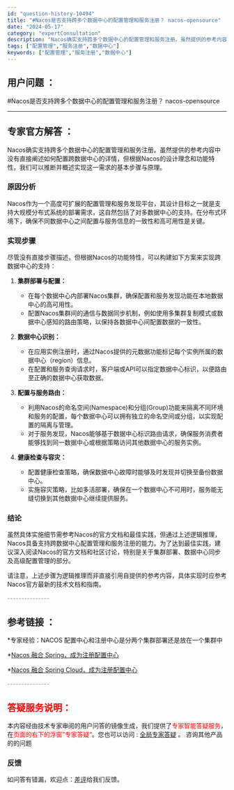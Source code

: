 ```yaml
---
id: "question-history-10494"
title: "#Nacos是否支持跨多个数据中心的配置管理和服务注册？ nacos-opensource"
date: "2024-05-17"
category: "expertConsultation"
description: "Nacos确实支持跨多个数据中心的配置管理和服务注册。虽然提供的参考内容中没有直接阐述如何配置跨数据中心的详情，但根据Nacos的设计理念和功能特性，我们可以推断并概述实现这一需求的基本步骤与原理。### 原因分析Nacos作为一个高度可扩展的配置管理和服务发现平台，其设计目标之一就是支持大规模分布"
tags: ["配置管理","服务注册","数据中心"]
keywords: ["配置管理","服务注册","数据中心"]
---
```


## 用户问题 ： 
 #Nacos是否支持跨多个数据中心的配置管理和服务注册？ nacos-opensource 

---------------
## 专家官方解答 ：

Nacos确实支持跨多个数据中心的配置管理和服务注册。虽然提供的参考内容中没有直接阐述如何配置跨数据中心的详情，但根据Nacos的设计理念和功能特性，我们可以推断并概述实现这一需求的基本步骤与原理。

### 原因分析
Nacos作为一个高度可扩展的配置管理和服务发现平台，其设计目标之一就是支持大规模分布式系统的部署需求，这自然包括了对多数据中心的支持。在分布式环境下，确保不同数据中心之间配置与服务信息的一致性和高可用性是关键。

### 实现步骤
尽管没有直接步骤描述，但根据Nacos的功能特性，可以构建如下方案来实现跨数据中心的支持：

1. **集群部署与配置：**
   - 在每个数据中心内部署Nacos集群，确保配置和服务发现功能在本地数据中心的高可用性。
   - 配置Nacos集群间的通信与数据同步机制，例如使用多集群复制模式或数据中心感知的路由策略，以保持各数据中心间配置数据的一致性。

2. **数据中心识别：**
   - 在应用实例注册时，通过Nacos提供的元数据功能标记每个实例所属的数据中心（region）信息。
   - 在配置和服务查询请求时，客户端或API可以指定数据中心标识，以便路由至正确的数据中心获取数据。

3. **配置与服务路由：**
   - 利用Nacos的命名空间(Namespace)和分组(Group)功能来隔离不同环境和服务的配置，每个数据中心可以拥有独立的命名空间或分组，以实现配置的隔离与管理。
   - 对于服务发现，Nacos能够基于数据中心标识路由请求，确保服务消费者能够找到同一数据中心或根据策略访问其他数据中心的服务实例。

4. **健康检查与容灾：**
   - 配置健康检查策略，确保数据中心故障时能够及时发现并切换至备份数据中心。
   - 实施容灾策略，比如多活部署，确保在一个数据中心不可用时，服务能无缝切换到其他数据中心继续提供服务。

### 结论
虽然具体实施细节需参考Nacos的官方文档和最佳实践，但通过上述逻辑推理，Nacos具备支持跨数据中心配置管理和服务注册的能力。为了达到最佳实践，建议深入阅读Nacos的官方文档和社区讨论，特别是关于集群部署、数据中心同步及高级配置管理的部分。

请注意，上述步骤为逻辑推理而非直接引用自提供的参考内容，具体实现时应参考Nacos官方最新的技术文档和指南。


<font color="#949494">---------------</font> 


## 参考链接 ：

*专家经验：NACOS 配置中心和注册中心是分两个集群部署还是放在一个集群中 
 
 *[Nacos 融合 Spring，成为注册配置中心](https://nacos.io/docs/latest/ecology/use-nacos-with-spring)
 
 *[Nacos 融合 Spring Cloud，成为注册配置中心](https://nacos.io/docs/latest/ecology/use-nacos-with-spring-cloud)


 <font color="#949494">---------------</font> 
 


## <font color="#FF0000">答疑服务说明：</font> 

本内容经由技术专家审阅的用户问答的镜像生成，我们提供了<font color="#FF0000">专家智能答疑服务</font>，在<font color="#FF0000">页面的右下的浮窗”专家答疑“</font>。您也可以访问 : [全局专家答疑](https://opensource.alibaba.com/chatBot) 。 咨询其他产品的的问题

### 反馈
如问答有错漏，欢迎点：[差评](https://ai.nacos.io/user/feedbackByEnhancerGradePOJOID?enhancerGradePOJOId=13691)给我们反馈。
